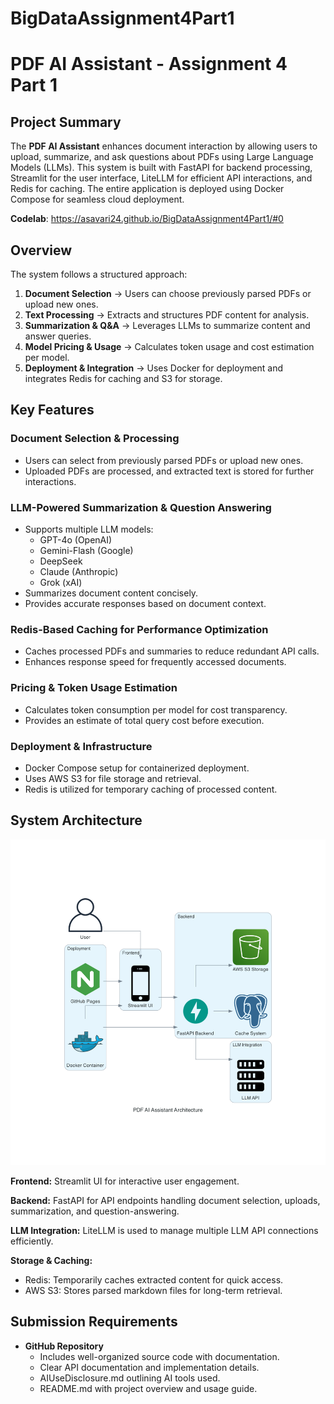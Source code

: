 # BigDataAssignment4Part1

# PDF AI Assistant - Assignment 4 Part 1

## Project Summary
The **PDF AI Assistant** enhances document interaction by allowing users to upload, summarize, and ask questions about PDFs using Large Language Models (LLMs). This system is built with FastAPI for backend processing, Streamlit for the user interface, LiteLLM for efficient API interactions, and Redis for caching. The entire application is deployed using Docker Compose for seamless cloud deployment.

**Codelab**: https://asavari24.github.io/BigDataAssignment4Part1/#0

## Overview
The system follows a structured approach:

1. **Document Selection** → Users can choose previously parsed PDFs or upload new ones.
2. **Text Processing** → Extracts and structures PDF content for analysis.
3. **Summarization & Q&A** → Leverages LLMs to summarize content and answer queries.
4. **Model Pricing & Usage** → Calculates token usage and cost estimation per model.
5. **Deployment & Integration** → Uses Docker for deployment and integrates Redis for caching and S3 for storage.

## Key Features

### Document Selection & Processing
- Users can select from previously parsed PDFs or upload new ones.
- Uploaded PDFs are processed, and extracted text is stored for further interactions.

### LLM-Powered Summarization & Question Answering
- Supports multiple LLM models: 
  - GPT-4o (OpenAI)
  - Gemini-Flash (Google)
  - DeepSeek
  - Claude (Anthropic)
  - Grok (xAI)
- Summarizes document content concisely.
- Provides accurate responses based on document context.

### Redis-Based Caching for Performance Optimization
- Caches processed PDFs and summaries to reduce redundant API calls.
- Enhances response speed for frequently accessed documents.

### Pricing & Token Usage Estimation
- Calculates token consumption per model for cost transparency.
- Provides an estimate of total query cost before execution.

### Deployment & Infrastructure
- Docker Compose setup for containerized deployment.
- Uses AWS S3 for file storage and retrieval.
- Redis is utilized for temporary caching of processed content.

## System Architecture

![PDF AI Assistant Architecture](docs/pdf_ai_assistant_architecture.png)

**Frontend:** Streamlit UI for interactive user engagement.

**Backend:** FastAPI for API endpoints handling document selection, uploads, summarization, and question-answering.

**LLM Integration:** LiteLLM is used to manage multiple LLM API connections efficiently.

**Storage & Caching:**
- Redis: Temporarily caches extracted content for quick access.
- AWS S3: Stores parsed markdown files for long-term retrieval.

## Submission Requirements
- **GitHub Repository**
  - Includes well-organized source code with documentation.
  - Clear API documentation and implementation details.
  - AIUseDisclosure.md outlining AI tools used.
  - README.md with project overview and usage guide.



